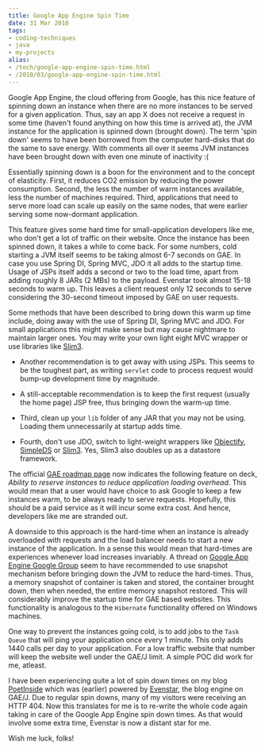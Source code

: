 ```yaml
---
title: Google App Engine Spin Time
date: 31 Mar 2010
tags: 
- coding-techniques
- java
- my-projects
alias:
- /tech/google-app-engine-spin-time.html
- /2010/03/google-app-engine-spin-time.html
---
```


Google App Engine, the cloud offering from Google, has this nice feature of spinning 
down an instance when there are no more instances to be served for a given application. 
Thus, say an app X does not receive a request in some time (haven't found anything on 
how this time is arrived at), the JVM instance for the application is spinned down 
(brought down). The term 'spin down' seems to have been borrowed from the computer 
hard-disks that do the same to save energy. With comments all over it seems JVM instances 
have been brought down with even one minute of inactivity :(

<!-- break here -->

Essentially spinning down is a boon for the environment and to the concept of elasticity. 
First, it reduces CO2 emission by reducing the power consumption. Second, the less the 
number of warm instances available, less the number of machines required. Third, applications 
that need to serve more load can scale up easily on the same nodes, that were earlier 
serving some now-dormant application.

This feature gives some hard time for small-application developers like me, who don't 
get a lot of traffic on their website. Once the instance has been spinned down, it takes 
a while to come back. For some numbers, cold starting a JVM itself seems to be taking 
almost 6-7 seconds on GAE. In case you use Spring DI, Spring MVC, JDO it all adds to 
the startup time. Usage of JSPs itself adds a second or two to the load time, apart 
from adding roughly 8 JARs (2 MBs) to the payload. Evenstar took almost 15-18 seconds 
to warm up. This leaves a client request only 12 seconds to serve considering the 
30-second timeout imposed by GAE on user requests.

Some methods that have been described to bring down this warm up time include, doing 
away with the use of Spring DI, Spring MVC and JDO. For small applications this might 
make sense but may cause nightmare to maintain larger ones. You may write your own light 
eight MVC wrapper or use libraries like 
<a href="http://sites.google.com/site/slim3appengine/Home">Slim3</a>. 

* Another recommendation is to get away with using JSPs. This seems to be the toughest part, as writing 
`servlet` code to process request would bump-up development time by magnitude. 

* A still-acceptable recommendation is to keep the first request (usually the home page) 
JSP free, thus bringing down the warm-up time. 

* Third, clean up your `lib` folder of any JAR that you may not be using. Loading them unnecessarily 
at startup adds time. 

* Fourth, don't use JDO, switch to light-weight wrappers like <a href="http://code.google.com/p/objectify-appengine/">Objectify</a>, 
<a href="http://code.google.com/p/simpleds/">SimpleDS</a> or <a href="http://sites.google.com/site/slim3appengine/Home">Slim3</a>. Yes, Slim3 also doubles up as a datastore framework.

The official <a href="http://code.google.com/appengine/docs/roadmap.html">GAE roadmap 
page</a> now indicates the following feature on deck, _Ability to reserve instances to 
reduce application loading overhead_. This would mean that a user would have choice 
to ask Google to keep a few instances warm, to be always ready to serve requests. Hopefully, 
this should be a paid service as it will incur some extra cost. And hence, developers like 
me are stranded out.

A downside to this approach is the hard-time when an instance is already overloaded 
with requests and the load balancer needs to start a new instance of the application. 
In a sense this would mean that hard-times are experiences whenever load increases 
invariably. A thread on <a href="http://groups.google.com/group/google-appengine">Google 
App Engine Google Group</a> seem to have recommended to use snapshot mechanism before 
bringing down the JVM to reduce the hard-times. Thus, a memory snapshot of container is 
taken and stored, the container brought down, then when needed, the entire memory snapshot 
restored. This will considerably improve the startup time for GAE based websites. This 
functionality is analogous to the `Hibernate` functionality offered on Windows machines.

One way to prevent the instances going cold, is to add jobs to the `Task Queue` that will 
ping your application once every 1 minute. This only adds 1440 calls per day to your 
application. For a low traffic website that number will keep the website well under the 
GAE/J limit. A simple POC did work for me, atleast.

I have been experiencing quite a lot of spin down times on my blog 
<a href="http://www.poetinside.com/">PoetInside</a> which was (earlier) powered by 
<a href="http://myjerry.org/evenstar">Evenstar</a>, the blog engine on GAE/J. Due to 
regular spin downs, many of my visitors were receiving an HTTP 404. Now this translates 
for me is to re-write the whole code again taking in care of the Google App Engine spin 
down times. As that would involve some extra time, Evenstar is now a distant star for me.

Wish me luck, folks!